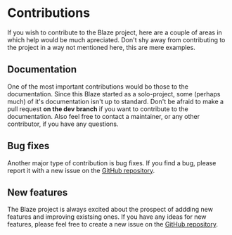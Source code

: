 # Contributions

If you wish to contribute to the Blaze project, here are a couple of areas in which help would be much apreciated.
Don't shy away from contributing to the project in a way not mentioned here, this are mere examples.

## Documentation
One of the most important contributions would bo those to the documentation. Since this Blaze started as a solo-project, some (perhaps much) of it's documentation isn't up to
standard. Don't be afraid to make a pull request **on the dev branch** if you want to contribute to the documentation.
Also feel free to contact a maintainer, or any other contributor, if you have any questions.

## Bug fixes
Another major type of contribution is bug fixes. If you find a bug, please report it with a new issue on the [GitHub repository](todo).

## New features
The Blaze project is always excited about the prospect of addding new features and improving existsing ones. If you have any ideas for new features, please feel free to create a new issue on the [GitHub repository](todo).